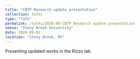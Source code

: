 ```yaml
---
title: "CBTP Research update presentation"
collection: talks
type: "Talk"
permalink: /talks/2020-09-CBTP Research update presentation
venue: "Stony Brook University"
date: 2020-09-01
location: "Stony Brook, NY"
---
```


Presenting updated works in the Rizzo lab.
